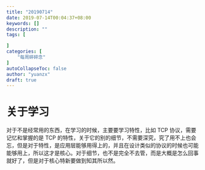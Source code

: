 ```yaml
---
title: "20190714"
date: 2019-07-14T00:04:37+08:00
keywords: []
description: ""
tags: [

]
categories: [
    "每周碎碎念"
]
autoCollapseToc: false
author: "yuanzx"
draft: true
---
```


# 关于学习

对于不是经常用的东西，在学习的时候，主要要学习特性，比如 TCP 协议，需要记忆和掌握的是 TCP 的特性，关于它的别的细节，不需要深究，究了用不上也会忘，但是对于特性，是应用层能够用得上的，并且在设计类似的协议的时候也可能能够用上，所以这才是核心。对于细节，也不是完全不去管，而是大概是怎么回事就好了，但是对于核心特新要做到知其所以然。